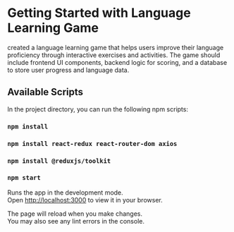 # Getting Started with Language Learning Game

created a language learning game that
helps users improve their language proficiency through interactive exercises
and activities. The game should include frontend UI components, backend
logic for scoring, and a database to store user progress and language data.

## Available Scripts

In the project directory, you can run the following npm scripts:

### `npm install`

### `npm install react-redux react-router-dom axios`

### `npm install @reduxjs/toolkit`

### `npm start`

Runs the app in the development mode.\
Open [http://localhost:3000](http://localhost:3000) to view it in your browser.

The page will reload when you make changes.\
You may also see any lint errors in the console.

